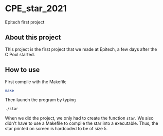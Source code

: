 
# CPE_star_2021
Epitech first project

## About this project

This project is the first project that we made at Epitech, a few days after the C Pool started.

## How to use

First compile with the Makefile

```sh
make
```

Then launch the program by typing
```sh
./star
```

When we did the project, we only had to create the function `star`. We also didn't have
to use a Makefile to compile the star into a executable. Thus, the star printed on screen
is hardcoded to be of size 5. 
